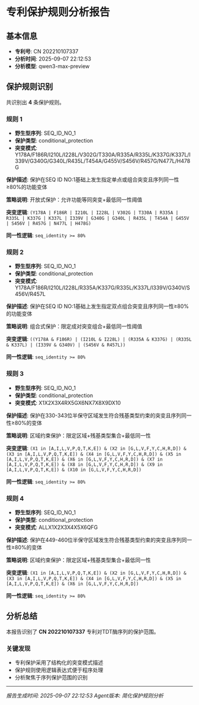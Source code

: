 # 专利保护规则分析报告

## 基本信息

- **专利号**: CN 202210107337
- **分析时间**: 2025-09-07 22:12:53
- **分析模型**: qwen3-max-preview

## 保护规则识别

共识别出 **4** 条保护规则。

### 规则 1

- **野生型序列**: SEQ_ID_NO_1
- **保护类型**: conditional_protection
- **突变模式**: Y178A/F186R/I210L/I228L/V302G/T330A/R335A/R335L/K337G/K337L/I339V/G340G/G340L/R435L/T454A/G455V/S456V/R457G/N477L/H478G

**保护描述**: 保护在SEQ ID NO:1基础上发生指定单点或组合突变且序列同一性≥80%的功能变体

**策略说明**: 开放式保护：允许功能等同突变+最低同一性阈值

**突变逻辑**: `(Y178A | F186R | I210L | I228L | V302G | T330A | R335A | R335L | K337G | K337L | I339V | G340G | G340L | R435L | T454A | G455V | S456V | R457G | N477L | H478G)`

**同一性逻辑**: `seq_identity >= 80%`

### 规则 2

- **野生型序列**: SEQ_ID_NO_1
- **保护类型**: conditional_protection
- **突变模式**: Y178A/F186R/I210L/I228L/R335A/K337G/R335L/K337L/I339V/G340V/S456V/R457L

**保护描述**: 保护在SEQ ID NO:1基础上发生指定双点组合突变且序列同一性≥80%的功能变体

**策略说明**: 组合式保护：限定成对突变组合+最低同一性阈值

**突变逻辑**: `((Y178A & F186R) | (I210L & I228L) | (R335A & K337G) | (R335L & K337L) | (I339V & G340V) | (S456V & R457L))`

**同一性逻辑**: `seq_identity >= 80%`

### 规则 3

- **野生型序列**: SEQ_ID_NO_1
- **保护类型**: conditional_protection
- **突变模式**: X1X2X3X4RX5GX6NX7X8X9DX10

**保护描述**: 保护在330-343位半保守区域发生符合残基类型约束的突变且序列同一性≥80%的变体

**策略说明**: 区域约束保护：限定区域+残基类型集合+最低同一性

**突变逻辑**: `(X1 in [A,I,L,V,P,Q,T,K,E]) & (X2 in [G,L,V,F,Y,C,H,R,D]) & (X3 in [A,I,L,V,P,Q,T,K,E]) & (X4 in [G,L,V,F,Y,C,H,R,D]) & (X5 in [A,I,L,V,P,Q,T,K,E]) & (X6 in [G,L,V,F,Y,C,H,R,D]) & (X7 in [A,I,L,V,P,Q,T,K,E]) & (X8 in [G,L,V,F,Y,C,H,R,D]) & (X9 in [A,I,L,V,P,Q,T,K,E]) & (X10 in [G,L,V,F,Y,C,H,R,D])`

**同一性逻辑**: `seq_identity >= 80%`

### 规则 4

- **野生型序列**: SEQ_ID_NO_1
- **保护类型**: conditional_protection
- **突变模式**: ALLX1X2X3X4X5X6QFG

**保护描述**: 保护在449-460位半保守区域发生符合残基类型约束的突变且序列同一性≥80%的变体

**策略说明**: 区域约束保护：限定区域+残基类型集合+最低同一性

**突变逻辑**: `(X1 in [A,I,L,V,P,Q,T,K,E]) & (X2 in [G,L,V,F,Y,C,H,R,D]) & (X3 in [A,I,L,V,P,Q,T,K,E]) & (X4 in [G,L,V,F,Y,C,H,R,D]) & (X5 in [A,I,L,V,P,Q,T,K,E]) & (X6 in [G,L,V,F,Y,C,H,R,D])`

**同一性逻辑**: `seq_identity >= 80%`

## 分析总结

本报告识别了 **CN 202210107337** 专利对TDT酶序列的保护范围。

### 关键发现

- 专利保护采用了结构化的突变模式描述
- 保护规则使用逻辑表达式便于程序处理
- 分析聚焦于序列保护范围的识别

---
*报告生成时间: 2025-09-07 22:12:53*
*Agent版本: 简化保护规则分析*
